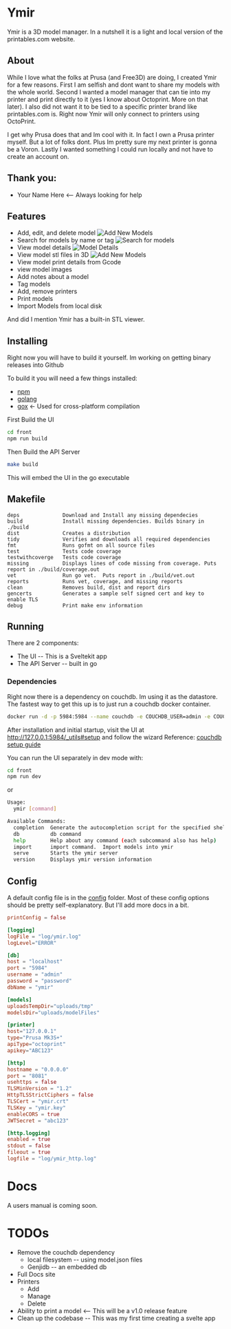 # Ymir
Ymir is a 3D model manager. In a nutshell it is a light and local version of the printables.com website.

## About
While I love what the folks at Prusa (and Free3D) are doing, I created Ymir for a few reasons.
First I am selfish and dont want to share my models with the whole world. Second I wanted a
model manager that can tie into my printer and print directly to it (yes I know about Octoprint.
More on that later). I also did not want it to be tied to a specific printer brand like printables.com is.
Right now Ymir will only connect to printers using OctoPrint.

I get why Prusa does that and Im cool with it. In fact I own a Prusa printer myself. But a lot of folks dont. 
Plus Im pretty sure my next printer is gonna be a Voron. Lastly I wanted something I could run locally and
not have to create an account on.

## Thank you:
* Your Name Here <-- Always looking for help

## Features
* Add, edit, and delete model
  ![Add New Models](assets/images/Screenshot-NewModel.png "New Model")
* Search for models by name or tag
  ![Search for models](assets/images/Screenshot-Models.png "Models")
* View model details
  ![Model Details](assets/images/Screenshot-ModelFiles.png "Model Details")
* View model stl files in 3D
  ![Add New Models](assets/images/Screenshot-STLViewer.png "STL Viewer")
* View model print details from Gcode
* view model images
* Add notes about a model
* Tag models
* Add, remove printers
* Print models
* Import Models from local disk

And did I mention Ymir has a built-in STL viewer.

## Installing
Right now you will have to build it yourself.  Im working on getting binary releases into Github

To build it you will need a few things installed:
* [npm](https://docs.npmjs.com/downloading-and-installing-node-js-and-npm)
* [golang](https://go.dev/)
* [gox](https://github.com/mitchellh/gox) <- Used for cross-platform compilation

First Build the UI
```bash
cd front
npm run build
```

Then Build the API Server
```bash
make build
```

This will embed the UI in the go executable

## Makefile
```
deps              Download and Install any missing dependecies
build             Install missing dependencies. Builds binary in ./build
dist              Creates a distribution
tidy              Verifies and downloads all required dependencies
fmt               Runs gofmt on all source files
test              Tests code coverage
testwithcoverge   Tests code coverage
missing           Displays lines of code missing from coverage. Puts report in ./build/coverage.out
vet               Run go vet.  Puts report in ./build/vet.out
reports           Runs vet, coverage, and missing reports
clean             Removes build, dist and report dirs
gencerts          Generates a sample self signed cert and key to enable TLS
debug             Print make env information
```

## Running
There are 2 components:
* The UI -- This is a Sveltekit app
* The API Server -- built in go

### Dependencies
Right now there is a dependency on couchdb.  Im using it as the datastore.
The fastest way to get this up is to just run a couchdb docker container.
```zsh
docker run -d -p 5984:5984 --name couchdb -e COUCHDB_USER=admin -e COUCHDB_PASSWORD=password couchdb:latest
```
After installation and initial startup, visit the UI at http://127.0.0.1:5984/_utils#setup and follow the wizard
Reference: [couchdb setup guide](https://docs.couchdb.org/en/stable/setup/single-node.html)

You can run the UI separately in dev mode with:
```bash
cd front
npm run dev
```
or

```bash
Usage:
  ymir [command]

Available Commands:
  completion  Generate the autocompletion script for the specified shell
  db          db command
  help        Help about any command (each subcommand also has help)
  import      import command.  Import models into ymir
  serve       Starts the ymir server
  version     Displays ymir version information
```

## Config
A default config file is in the [config](config/ymir.toml) folder.  Most of these config 
options should be pretty self-explanatory.  But I'll add more docs in a bit.

```toml
printConfig = false 

[logging]
logFile = "log/ymir.log"
logLevel="ERROR"

[db]
host = "localhost"
port = "5984"
username = "admin"
password = "password"
dbName = "ymir"

[models]
uploadsTempDir="uploads/tmp"
modelsDir="uploads/modelFiles"

[printer]
host="127.0.0.1"
type="Prusa Mk3S+"
apiType="octoprint"
apikey="ABC123"

[http]
hostname = "0.0.0.0"
port = "8081"
usehttps = false
TLSMinVersion = "1.2"
HttpTLSStrictCiphers = false
TLSCert = "ymir.crt"
TLSKey = "ymir.key"
enableCORS = true
JWTSecret = "abc123"

[http.logging]
enabled = true
stdout = false
fileout = true
logfile = "log/ymir_http.log"
```

# Docs
A users manual is coming soon.

# TODOs
* Remove the couchdb dependency
    * local filesystem -- using model.json files
    * Genjidb -- an embedded db
* Full Docs site
* Printers
  * Add
  * Manage
  * Delete
* Ability to print a model <-- This will be a v1.0 release feature 
* Clean up the codebase -- This was my first time creating a svelte app
